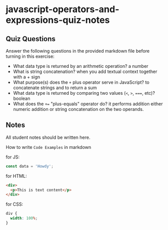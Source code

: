 # javascript-operators-and-expressions-quiz-notes

## Quiz Questions

Answer the following questions in the provided markdown file before turning in this exercise:

- What data type is returned by an arithmetic operation?
  a number
- What is string concatenation?
  when you add textual context together with a + sign
- What purpose(s) does the `+` plus operator serve in JavaScript?
  to concatenate strings and to return a sum
- What data type is returned by comparing two values (`<`, `>`, `===`, etc)?
  boolean
- What does the `+=` "plus-equals" operator do?
  it performs addition either numeric addition or string concatenation on the two operands.

## Notes

All student notes should be written here.

How to write `Code Examples` in markdown

for JS:

```javascript
const data = 'Howdy';
```

for HTML:

```html
<div>
  <p>This is text content</p>
</div>
```

for CSS:

```css
div {
  width: 100%;
}
```
